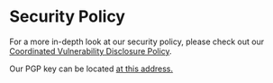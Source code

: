 # Security Policy

For a more in-depth look at our security policy, please check out our [Coordinated Vulnerability Disclosure Policy](https://openai.com/security/disclosure/#:~:text=Disclosure%20Policy,-Security%20is%20essential&text=OpenAI%27s%20coordinated%20vulnerability%20disclosure%20policy,expect%20from%20us%20in%20return.).

Our PGP key can be located [at this address.](https://cdn.openai.com/security.txt)
